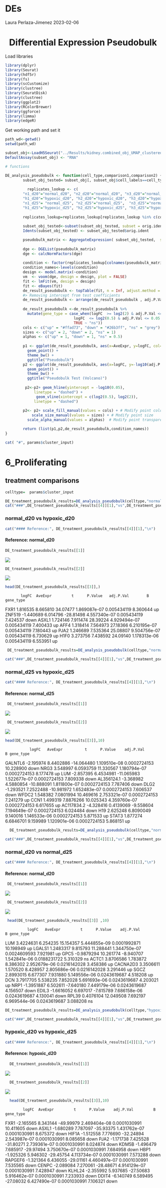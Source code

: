 DEs
================
Laura Perlaza-Jimenez
2023-02-06

<h1 align="center">
Differential Expression Pseudobulk
</h1>

Load libraries

``` r
library(dplyr)
library(Seurat)
library(hdf5r)
library(fs)
library(scCustomize)
library(clustree)
library(SeuratDisk)
library(clustree)
library(ggplot2)
library(RColorBrewer)
library(ggforce)
library(limma)
library(edgeR)
```

Get working path and set it

``` r
path_wd<-getwd()
setwd(path_wd)
```

``` r
subset_obj<-LoadH5Seurat("../Results/kidney.combined_obj_UMAP_clustered_finalnames.h5seurat")
DefaultAssay(subset_obj) <- "RNA"
```

``` r
# functions

DE_analysis_pseudobulk <- function(cell_type,comparison1,comparison2) {
        subset_obj_tested= subset_obj[, subset_obj$cell_labels==cell_type] #change this column name for your clusters labels wherever they are
        
          replicates_lookup <- c(
        "n1_d20"="normal_d20", "n2_d20"="normal_d20", "n3_d20"="normal_d20",
        "h1_d20"="hypoxic_d20", "h2_d20"="hypoxic_d20", "h3_d20"="hypoxic_d20", 
        "n1_d25"= "normal_d25", "n2_d25"="normal_d25",  "n3_d25"="normal_d25",
        "h1_d25"="hypoxic_d25", "h2_d25"="hypoxic_d25", "h3_d25"="hypoxic_d25")
                
        replicates_lookup=replicates_lookup[replicates_lookup %in% c(comparison1,comparison2)]
        
        subset_obj_tested<-subset(subset_obj_tested, subset = orig.ident %in% c(names(replicates_lookup)))
        Idents(subset_obj_tested) <- subset_obj_tested$orig.ident

        pseudobulk_matrix <- AggregateExpression( subset_obj_tested,  slot = 'counts', assays='RNA' )[['RNA']]
        
        dge <- DGEList(pseudobulk_matrix)
        dge <- calcNormFactors(dge)
 
        condition <- factor(replicates_lookup[colnames(pseudobulk_matrix)],levels=c(comparison1,comparison2))
        condition_names<-levels(condition)
        design <- model.matrix(~condition)
        vm  <- voom(dge, design = design, plot = FALSE)
        fit <- lmFit(vm, design = design)
        fit <- eBayes(fit)
        de_result_pseudobulk <- topTable(fit, n = Inf, adjust.method = "BH")
        #> Removing intercept from test coefficients
        de_result_pseudobulk <- arrange(de_result_pseudobulk , adj.P.Val)
        
        de_result_pseudobulk <-de_result_pseudobulk %>%
          mutate(gene_type = case_when(logFC  >= log2(2) & adj.P.Val <= 0.05 ~ "up",
                               logFC  <= log2(0.5) & adj.P.Val <= 0.05 ~ "down",
                               TRUE ~ "ns"))  
        cols <- c("up" = "#ffad73", "down" = "#26b3ff", "ns" = "grey") 
        sizes <- c("up" = 2, "down" = 2, "ns" = 1) 
        alphas <- c("up" = 1, "down" = 1, "ns" = 0.5)
        
        p1 <- ggplot(de_result_pseudobulk, aes(x=AveExpr, y=logFC, col=adj.P.Val < 0.05, fill = gene_type)) +
          geom_point() +
          theme_bw() +
          ggtitle("Pseudobulk")
        p2 <- ggplot(de_result_pseudobulk, aes(x=logFC, y=-log10(adj.P.Val), col = gene_type)) +
          geom_point() +
          theme_bw() +
          ggtitle("Pseudobulk Test (Volcano)")
          
         p2<-p2+ geom_hline(yintercept = -log10(0.05),
             linetype = "dashed") + 
              geom_vline(xintercept = c(log2(0.5), log2(2)),
             linetype = "dashed")   
         
        p2<- p2+ scale_fill_manual(values = cols) + # Modify point colour
            scale_size_manual(values = sizes) + # Modify point size
          scale_alpha_manual(values = alphas)  # Modify point transparency

        return (list(p1,p2,de_result_pseudobulk,condition_names))
}
```

``` r
cat( "#", params$cluster_input)
```

# 6_Proliferating

## treatment comparisons

``` r
celltype=  params$cluster_input
```

``` r
DE_treatment_pseudobulk_results=DE_analysis_pseudobulk(celltype,"normal_d20","hypoxic_d20")
cat("###",DE_treatment_pseudobulk_results[[4]][1],"vs",DE_treatment_pseudobulk_results[[4]][2],"\n")
```

### normal_d20 vs hypoxic_d20

``` r
cat("#### Reference:", DE_treatment_pseudobulk_results[[4]][1],"\n")
```

#### Reference: normal_d20

``` r
DE_treatment_pseudobulk_results[[1]]
```

![](./6_ProliferatingPseudobulk_files/figure-gfm/unnamed-chunk-7-1.png)<!-- -->

``` r
DE_treatment_pseudobulk_results[[2]]
```

![](./6_ProliferatingPseudobulk_files/figure-gfm/unnamed-chunk-7-2.png)<!-- -->

``` r
head(DE_treatment_pseudobulk_results[[3]],)
```

           logFC  AveExpr         t      P.Value   adj.P.Val        B gene_type

FXR1 1.816535 8.665810 34.07477 1.869087e-07 0.005434119 8.360644 up
ZNF519 -1.440689 6.014796 -28.81498 4.557340e-07 0.005434119 7.424537
down ASXL1 1.724146 7.911474 28.39224 4.929494e-07 0.005434119 7.400433
up AFF4 1.318414 7.564973 27.18366 6.210195e-07 0.005434119 7.180443 up
PJA2 1.246689 7.535364 25.08807 9.504756e-07 0.005434119 6.730629 up
H1F0 3.273756 7.438592 24.09140 1.178313e-06 0.005434119 6.553951 up

``` r
 DE_treatment_pseudobulk_results=DE_analysis_pseudobulk(celltype,"normal_d25","hypoxic_d25")

cat("###",DE_treatment_pseudobulk_results[[4]][1],"vs",DE_treatment_pseudobulk_results[[4]][2],"\n")
```

### normal_d25 vs hypoxic_d25

``` r
cat("#### Reference:", DE_treatment_pseudobulk_results[[4]][1],"\n")
```

#### Reference: normal_d25

``` r
 DE_treatment_pseudobulk_results[[1]]
```

![](./6_ProliferatingPseudobulk_files/figure-gfm/unnamed-chunk-8-1.png)<!-- -->

``` r
 DE_treatment_pseudobulk_results[[2]]
```

![](./6_ProliferatingPseudobulk_files/figure-gfm/unnamed-chunk-8-2.png)<!-- -->

``` r
head(DE_treatment_pseudobulk_results[[3]],10)
```

               logFC   AveExpr          t      P.Value    adj.P.Val         B gene_type

GALNTL6 -2.195974 8.4402886 -14.064480 1.109510e-08 0.0002724153
10.228900 down NRG3 3.548997 6.0593759 11.330567 1.180794e-07
0.0002724153 8.177478 up LUM -2.857395 6.4534981 -11.065983 1.522677e-07
0.0002724153 7.809338 down AL356124.1 -3.368982 4.5880854 -10.888091
1.811800e-07 0.0002724153 7.787406 down DLG2 -1.293521 7.2522488
-10.981972 1.652483e-07 0.0002724153 7.606537 down WFDC2 1.548382
7.0801994 10.469616 2.753321e-07 0.0002724153 7.241279 up CCN1 1.499319
7.8876266 10.025343 4.359760e-07 0.0002724153 6.617655 up AC117834.2
-4.328416 0.4139069 -9.558604 7.194649e-07 0.0002724153 6.024484 down
H19 2.625248 6.8090049 9.140016 1.146533e-06 0.0002724153 5.871533 up
STAT3 1.877274 6.6846701 9.159989 1.120901e-06 0.0002724153 5.868151 up

``` r
  DE_treatment_pseudobulk_results=DE_analysis_pseudobulk(celltype,"normal_d20","normal_d25")

cat("###",DE_treatment_pseudobulk_results[[4]][1],"vs",DE_treatment_pseudobulk_results[[4]][2],"\n")
```

### normal_d20 vs normal_d25

``` r
cat("#### Reference:", DE_treatment_pseudobulk_results[[4]][1],"\n")
```

#### Reference: normal_d20

``` r
 DE_treatment_pseudobulk_results[[1]]
```

![](./6_ProliferatingPseudobulk_files/figure-gfm/unnamed-chunk-9-1.png)<!-- -->

``` r
 DE_treatment_pseudobulk_results[[2]]
```

![](./6_ProliferatingPseudobulk_files/figure-gfm/unnamed-chunk-9-2.png)<!-- -->

``` r
 head(DE_treatment_pseudobulk_results[[3]] ,10)
```

              logFC   AveExpr         t      P.Value    adj.P.Val         B gene_type

LUM 3.4224631 6.254235 15.154357 5.444855e-09 0.0001992871 10.198949 up
LGALS1 1.2483317 9.815793 11.288441 1.344750e-07 0.0024609593 7.921981
up GPC5 -0.9879294 10.261774 -8.940707 1.542841e-06 0.0188231722
5.310329 ns ACTC1 3.8706586 1.783872 8.386302 2.952679e-06 0.0216142028
3.458386 up CACNA2D3 3.3506611 1.570520 8.428957 2.805686e-06
0.0216142028 3.291446 up SGCZ 2.8993015 6.677307 7.931880 5.149556e-06
0.0243619687 4.518208 up DCN 3.7917705 5.538235 7.852028 5.691693e-06
0.0243619687 4.203021 up NRP1 -1.3951887 6.502611 -7.640180 7.449179e-06
0.0243619687 4.156507 down EDIL3 -1.6616052 6.697017 -7.615789
7.686158e-06 0.0243619687 4.130041 down RPL39 0.4076104 12.049508
7.692197 6.969544e-06 0.0243619687 3.088208 ns

``` r
DE_treatment_pseudobulk_results=DE_analysis_pseudobulk(celltype,"hypoxic_d20","hypoxic_d25")

cat("###",DE_treatment_pseudobulk_results[[4]][1],"vs",DE_treatment_pseudobulk_results[[4]][2],"\n")
```

### hypoxic_d20 vs hypoxic_d25

``` r
cat("#### Reference:", DE_treatment_pseudobulk_results[[4]][1],"\n")
```

#### Reference: hypoxic_d20

``` r
  DE_treatment_pseudobulk_results[[1]]
```

![](./6_ProliferatingPseudobulk_files/figure-gfm/unnamed-chunk-10-1.png)<!-- -->

``` r
  DE_treatment_pseudobulk_results[[2]]
```

![](./6_ProliferatingPseudobulk_files/figure-gfm/unnamed-chunk-10-2.png)<!-- -->

``` r
  head(DE_treatment_pseudobulk_results[[3]],10)
```

            logFC  AveExpr         t      P.Value    adj.P.Val         B gene_type

FXR1 -2.165565 8.343144 -49.99979 2.469404e-08 0.0001030991 10.411605
down ASXL1 -1.680289 7.787097 -35.93375 1.431762e-07 0.0001030991
8.675372 down HIF1A -1.512558 7.776690 -32.24894 2.543987e-07
0.0001030991 8.085658 down PJA2 -1.171738 7.425528 -31.80271
2.739361e-07 0.0001030991 8.024874 down KDM5B -1.496479 7.685917
-29.97494 3.750670e-07 0.0001030991 7.684958 down HBP1 -1.925326
5.946302 -29.45754 4.113734e-07 0.0001030991 7.573288 down RAPGEF6
-1.321364 6.436055 -29.01161 4.460497e-07 0.0001030991 7.535565 down
CENPC -2.089084 7.270061 -28.48671 4.914129e-07 0.0001030991 7.428947
down KLHL24 -2.355992 5.937685 -27.50683 5.916462e-07 0.0001030991
7.233933 down DDIT4 -6.140749 6.589495 -27.08032 6.427490e-07
0.0001030991 7.106321 down
